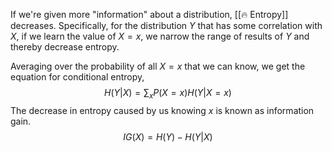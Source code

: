 If we're given more "information" about a distribution, [[🔥 Entropy]] decreases. Specifically, for the distribution $Y$ that has some correlation with $X$, if we learn the value of $X = x$, we narrow the range of results of $Y$ and thereby decrease entropy.

Averaging over the probability of all $X = x$ that we can know, we get the equation for conditional entropy, $$H(Y \vert X) = \sum_x P(X=x)H(Y\vert X=x)$$
The decrease in entropy caused by us knowing $x$ is known as information gain. $$IG(X) = H(Y) - H(Y \vert X)$$